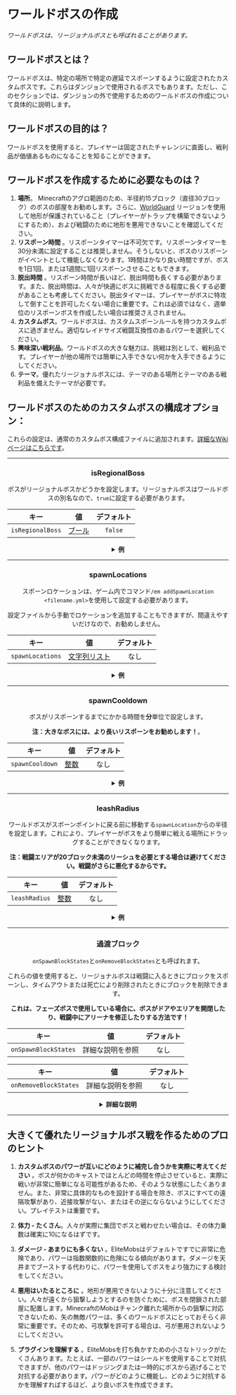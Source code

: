 # ワールドボスの作成

*ワールドボスは、リージョナルボスとも呼ばれることがあります。*

## ワールドボスとは？

ワールドボスは、特定の場所で特定の遅延でスポーンするように設定されたカスタムボスです。これらはダンジョンで使用されるボスでもあります。ただし、このセクションでは、ダンジョンの外で使用するためのワールドボスの作成について具体的に説明します。

## ワールドボスの目的は？

ワールドボスを使用すると、プレイヤーは固定されたチャレンジに直面し、戦利品が価値あるものになることを知ることができます。

## ワールドボスを作成するために必要なものは？

1. **場所**。
   Minecraftのアグロ範囲のため、半径約15ブロック（直径30ブロック）のボスの部屋をお勧めします。さらに、[WorldGuard](https://dev.bukkit.org/projects/worldguard)
   リージョンを使用して地形が保護されていること（プレイヤーがトラップを構築できないようにするため）、および戦闘のために地形を悪用できないことを確認してください。
2. **リスポーン時間**
   。リスポーンタイマーは不可欠です。リスポーンタイマーを30分未満に設定することは推奨しません。そうしないと、ボスのリスポーンがイベントとして機能しなくなります。1時間はかなり良い時間ですが、ボスを1日1回、または1週間に1回リスポーンさせることもできます。
3. **脱出時間**
   。リスポーン時間が長いほど、脱出時間も長くする必要があります。また、脱出時間は、人々が快適にボスに挑戦できる程度に長くする必要があることも考慮してください。脱出タイマーは、プレイヤーがボスに特攻して倒すことを許可したくない場合に重要です。これは必須ではなく、週単位のリスポーンボスを作成したい場合は推奨さえされません。
4. **カスタムボス**。ワールドボスは、カスタムスポーンルールを持つカスタムボスに過ぎません。適切なレイドサイズ戦闘互換性のあるパワーを選択してください。
5. **興味深い戦利品**。ワールドボスの大きな魅力は、挑戦は別として、戦利品です。プレイヤーが他の場所では簡単に入手できない何かを入手できるようにしてください。
6. **テーマ**。優れたリージョナルボスには、テーマのある場所とテーマのある戦利品を備えたテーマが必要です。

## ワールドボスのためのカスタムボスの構成オプション：

これらの設定は、通常のカスタムボス構成ファイルに追加されます。[詳細なWikiページはこちらです]($language$/elitemobs/creating_bosses.md)。

<div align="center">

***

### isRegionalBoss

ボスがリージョナルボスかどうかを設定します。リージョナルボスはワールドボスの別名なので、`true`に設定する必要があります。

| キー               |        値        |  デフォルト  |
|------------------|:---------------:|:-------:|
| `isRegionalBoss` | [ブール](#boolean) | `false` |

<details> 

<summary><b>例</b></summary>

<div align="left">

```yml
isRegionalBoss: true
```

</div>

</details>

***

### spawnLocations

スポーンロケーションは、ゲーム内でコマンド`/em addSpawnLocation <filename.yml>`を使用して設定する必要があります。

設定ファイルから手動でロケーションを追加することもできますが、間違えやすいだけなので、お勧めしません。

| キー               |           値            | デフォルト |
|------------------|:----------------------:|:-----:|
| `spawnLocations` | [文字列リスト](#string_list) |  なし   |

<details> 

<summary><b>例</b></summary>

<div align="left">

構成ファイル内のロケーション（上級ユーザー向け）リージョナルボスの構成ファイルには、複数のスポーンロケーションとリスポーンタイマーを保存することにより、そのリージョナルボスのすべてのインスタンスが1つのファイルに保存されます。

実際には、これは次のエントリを意味します。

```yaml
spawnLocations:
- elitemobs_sewer_maze,-70.17178578884845,168.2,-173.17112099568718,-271.24023,64.19999:1610710903931
- elitemobs_sewer_maze,-135.02262355317436,168.2,-153.28849346821508,-98.53906,60.750263:1609026066482
- elitemobs_sewer_maze,-70.43846307626053,168.2,-174.13499832314378,-271.24023,64.19999:1610710886530
- elitemobs_sewer_maze,-130.39762674971664,168.2,-171.67396911490718,-47.532227,51.900173:1609026066482
- elitemobs_sewer_maze,-117.12782160766056,162.2,-166.40989416757444,-71.37402,-1.4997427:1610710974882
- elitemobs_sewer_maze,-105.13138759611667,168.2,-169.85898023126538,-124.34766,41.24988:1610710945331
- elitemobs_sewer_maze,-106.21847515732084,169.2,-152.3609257554766,-170.86523,21.450315:1610537606222
```

7つの異なるリージョナルボスが、異なる場所で、異なるリスポーンタイマーで含まれています。

詳細を分解し、最初のリージョナルボスを見てみましょう。

```yaml
- elitemobs_sewer_maze,-70.17178578884845,168.2,-173.17112099568718,-271.24023,64.19999:1610710903931
```

これは形式 `world,x,y,z,pitch,yaw:unixTimeStamp` に従うため、ボスは`elitemobs_sewer_maze`というワールドの
x = `-70.17178578884845`、y = `168.2`、z = `-173.17112099568718`、pitch = `-271.24023`、yaw = `64.19999`でスポーンしています。

unixタイムスタンプは、ボスがリスポーンする時間をunix時間で保存します。これは、再起動を通じてリスポーン時間を保存するために使用されます。それが対応する時間を知りたい場合は、オンラインで見つけることができる無数のunix時間からリアルタイムへの変換ツールがあります。

リロードまたは再起動後に特定のボスをリスポーンさせたい場合は、 `:unixTimeStamp` エントリをクリアするだけです。

</div>

</details>

***

### spawnCooldown

ボスがリスポーンするまでにかかる時間を**分**単位で設定します。

**注：大きなボスには、より長いリスポーンをお勧めします！**。

| キー              |       値        | デフォルト |
|-----------------|:--------------:|:-----:|
| `spawnCooldown` | [整数](#integer) |  なし   |

<details> 

<summary><b>例</b></summary>

<div align="left">

```yml
spawnCooldown: 20
```

</div>

</details>

***

### leashRadius

ワールドボスがスポーンポイントに戻る前に移動する`spawnLocation`からの半径を設定します。これにより、プレイヤーがボスをより簡単に戦える場所にドラッグすることができなくなります。

**注：戦闘エリアが20ブロック未満のリーシュを必要とする場合は避けてください。戦闘がさらに悪化するからです。**

| キー            |       値        | デフォルト |
|---------------|:--------------:|:-----:|
| `leashRadius` | [整数](#integer) |  なし   |

<details> 

<summary><b>例</b></summary>

<div align="left">

```yml
leashRadius: 30
```

</div>

</details>

***

### 過渡ブロック

`onSpawnBlockStates`と`onRemoveBlockStates`とも呼ばれます。

これらの値を使用すると、リージョナルボスは戦闘に入るときにブロックをスポーンし、タイムアウトまたは死亡により削除されたときにブロックを削除できます。

**これは、フェーズボスで使用している場合に、ボスがドアやエリアを開閉したり、戦闘中にアリーナを修正したりする方法です！**

| キー                   |    値     | デフォルト |
|----------------------|:--------:|:-----:|
| `onSpawnBlockStates` | 詳細な説明を参照 |  なし   |

| キー                    |    値     | デフォルト |
|-----------------------|:--------:|:-----:|
| `onRemoveBlockStates` | 詳細な説明を参照 |  なし   |

<details> 

<summary><b>詳細な説明</b></summary>

<div align="left">

**すべてのブロックは、スポーンロケーションに対して相対的です。ブロックを設定する前に、最終的なスポーンロケーションがあることを確認してください。
**

</br>
すでに大規模な過渡ブロックエリアを作成していて、ボスを移動する必要があるが、過渡ブロックをやり直したくない場合は、EliteScriptの[Teleport]($language$/elitemobs/elitescript_actions.md&section=teleport)
アクションを使用して、スポーン後にボスを正しい場所に移動できます。それに応じてリーシュを調整する必要があることに注意してください。

ブロックの設定が複雑なため、手動で設定することは推奨されません。次のコマンドを使用して実行する必要があります。

- /em registerblocks <regional\_boss\_file.yml> <on\_spawn/on\_remove>
- /em registerblocksedit <regional\_boss\_file.yml> <on\_spawn/on\_remove>
- /em registerblocksarea <regional\_boss\_file.yml> <on\_spawn/on\_remove>
- /em registerblocksareaedit <regional\_boss\_file.yml> <on\_spawn/on\_remove>
- /em cancelblocks

詳しく見ていきましょう。

**/em registerblocks <regional\_boss\_file.yml> <on\_spawn/on\_remove>**

最も基本的なコマンド。これは、開始するために1回、コミットするために再度実行するトグルです。他のすべてのコマンドと同様に、これらのブロックを`on_spawn`
または`on_remove`の状態に変更するかどうかを選択します。

on_spawnを登録する場合、これはボスがスポーンまたはリスポーンするときにブロックを変更します。on_removeを登録する場合、これはボスが死亡するか、カスタムボスタイムアウトメカニズムを使用してタイムアウトしたときにブロックを変更します。

ブロックを登録するには、この設定がオンになっている間に変更したいブロックを配置または削除するだけです。

**/em registerblocksedit <regional\_boss\_file.yml> <on\_spawn/on\_remove>**

既に設定されているブロックを変更する場合は、このコマンドを使用できます。`/em registerblocks <regional_boss_file.yml> <on_spawn/on_remove>`
と非常によく似た方法で機能します。

**/em registerblocksarea <regional\_boss\_file.yml> <on\_spawn/on\_remove>**

`/em registerblocks <regional_boss_file.yml> <on_spawn/on_remove>`
と同様に、これによりブロックを登録できますが、ブロックを個別に選択する代わりに、対角線上にある2つの角（worldedit /
worldguardリージョン選択と同じ）を取得して選択できます。

安全上の理由から、リージョナル選択には200ブロックの制限があります（デフォルトでは、config.ymlで変更可能）。すべてのブロックが同じティックで変更されることに注意してください。したがって、多くの地形を変更する場合は、これらの変更を実行するときに大きなラグスパイクが発生し始める可能性があります。

**/em registerblocksareaedit <regional\_boss\_file.yml> <on\_spawn/on\_remove>**

`/em registerblocksedit`と同じように機能しますが、エリア用です。エリアの200（デフォルト）ブロック登録制限を超えるために使用できます。

**/em cancelblocks**

ブロックを登録中に間違いを犯した場合は、いつでもこのコマンドを実行して登録をキャンセルできます。その編集/登録で登録を開始した変更はすべて元に戻されます。

</div>

</details>

</div>

***

## 大きくて優れたリージョナルボス戦を作るためのプロのヒント

1. **カスタムボスのパワーが互いにどのように補完し合うかを実際に考えてください**
   。ボスが何かのキャストでほとんどの時間を停止させていると、実際に戦いが非常に簡単になる可能性があるため、そのような状態にしたくありません。また、非常に具体的なものを設計する場合を除き、ボスにすべての遠隔攻撃があり、近接攻撃がない、またはその逆にならないようにしてください。プレイテストは重要です。

2. **体力 - たくさん**。人々が実際に集団でボスと戦わせたい場合は、その体力乗数は確実に10になるはずです。

3. **ダメージ - あまりにも多くない**
   。EliteMobsはデフォルトですでに非常に危険であり、パワーは指数関数的に危険になる傾向があります。ダメージを天井までブーストする代わりに、パワーを使用してボスをより強力にする検討をしてください。

4. **悪用はいたるところに**
   。地形が悪用できないように十分に注意してください。人々が遠くから狙撃しようとするのを防ぐために、ボスを閉鎖された部屋に配置します。MinecraftのMobはチャンク離れた場所からの狙撃に対応できないため、矢の無敵パワーは、多くのワールドボスにとっておそらく非常に重要です。そのため、弓攻撃を許可する場合は、弓が悪用されないようにしてください。

5. **プラグインを理解する**
   。EliteMobsを打ち負かすための小さなトリックがたくさんあります。たとえば、一部のパワーはシールドを使用することで対抗できますが、他のパワーはドッジングまたは一時的にボスから逃げることで対抗する必要があります。パワーがどのように機能し、どのように対抗するかを理解すればするほど、より良いボスを作成できます。
